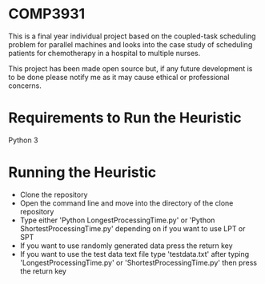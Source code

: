 # COMP3931
This is a final year individual project based on the coupled-task scheduling problem for parallel machines and looks into the case study of scheduling patients for chemotherapy in a hospital to multiple nurses.

This project has been made open source but, if any future development is to be done please notify me as it may cause ethical or professional concerns.

# Requirements to Run the Heuristic
Python 3

# Running the Heuristic
* Clone the repository
* Open the command line and move into the directory of the clone repository
* Type either 'Python LongestProcessingTime.py' or 'Python ShortestProcessingTime.py' depending on if you want to use LPT or SPT
* If you want to use randomly generated data press the return key
* If you want to use the test data text file type 'testdata.txt' after typing 'LongestProcessingTime.py' or 'ShortestProcessingTime.py' then press the return key
